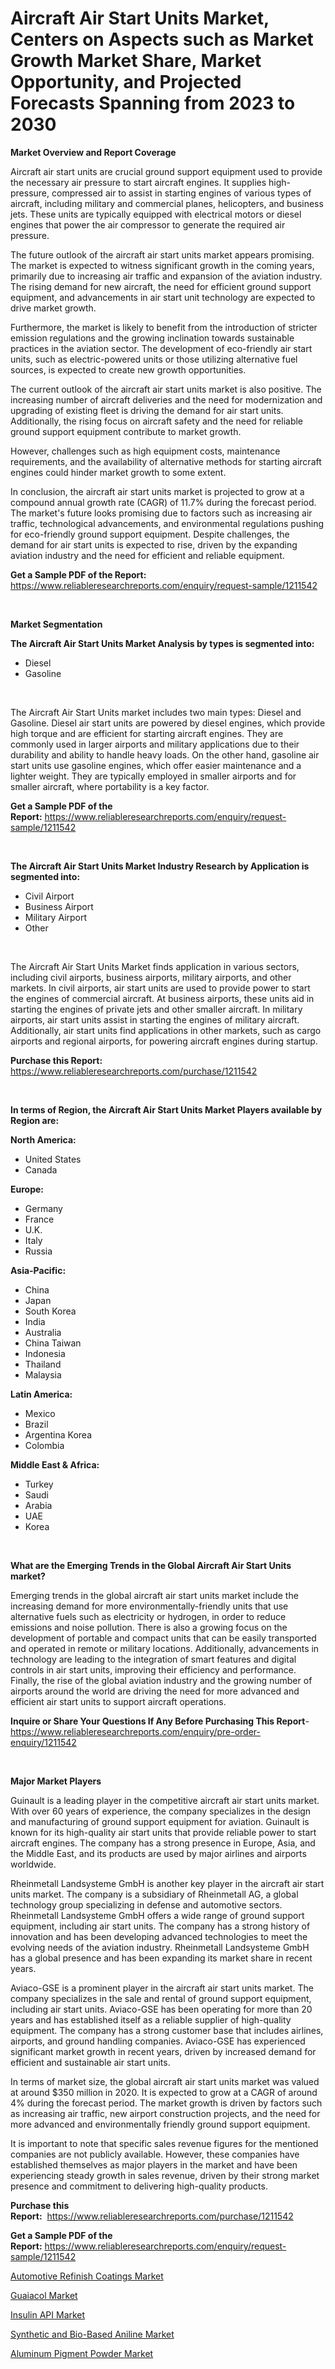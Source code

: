 <p><h1>Aircraft Air Start Units Market, Centers on Aspects such as Market Growth Market Share, Market Opportunity, and Projected Forecasts Spanning from 2023 to 2030</h1></p><p><strong>Market Overview and Report Coverage</strong></p>
<p><p>Aircraft air start units are crucial ground support equipment used to provide the necessary air pressure to start aircraft engines. It supplies high-pressure, compressed air to assist in starting engines of various types of aircraft, including military and commercial planes, helicopters, and business jets. These units are typically equipped with electrical motors or diesel engines that power the air compressor to generate the required air pressure.</p><p>The future outlook of the aircraft air start units market appears promising. The market is expected to witness significant growth in the coming years, primarily due to increasing air traffic and expansion of the aviation industry. The rising demand for new aircraft, the need for efficient ground support equipment, and advancements in air start unit technology are expected to drive market growth.</p><p>Furthermore, the market is likely to benefit from the introduction of stricter emission regulations and the growing inclination towards sustainable practices in the aviation sector. The development of eco-friendly air start units, such as electric-powered units or those utilizing alternative fuel sources, is expected to create new growth opportunities.</p><p>The current outlook of the aircraft air start units market is also positive. The increasing number of aircraft deliveries and the need for modernization and upgrading of existing fleet is driving the demand for air start units. Additionally, the rising focus on aircraft safety and the need for reliable ground support equipment contribute to market growth.</p><p>However, challenges such as high equipment costs, maintenance requirements, and the availability of alternative methods for starting aircraft engines could hinder market growth to some extent.</p><p>In conclusion, the aircraft air start units market is projected to grow at a compound annual growth rate (CAGR) of 11.7% during the forecast period. The market's future looks promising due to factors such as increasing air traffic, technological advancements, and environmental regulations pushing for eco-friendly ground support equipment. Despite challenges, the demand for air start units is expected to rise, driven by the expanding aviation industry and the need for efficient and reliable equipment.</p></p>
<p><strong>Get a Sample PDF of the Report:</strong> <a href="https://www.reliableresearchreports.com/enquiry/request-sample/1211542">https://www.reliableresearchreports.com/enquiry/request-sample/1211542</a></p>
<p>&nbsp;</p>
<p><strong>Market Segmentation</strong></p>
<p><strong>The Aircraft Air Start Units Market Analysis by types is segmented into:</strong></p>
<p><ul><li>Diesel</li><li>Gasoline</li></ul></p>
<p>&nbsp;</p>
<p><p>The Aircraft Air Start Units market includes two main types: Diesel and Gasoline. Diesel air start units are powered by diesel engines, which provide high torque and are efficient for starting aircraft engines. They are commonly used in larger airports and military applications due to their durability and ability to handle heavy loads. On the other hand, gasoline air start units use gasoline engines, which offer easier maintenance and a lighter weight. They are typically employed in smaller airports and for smaller aircraft, where portability is a key factor.</p></p>
<p><strong>Get a Sample PDF of the Report:</strong>&nbsp;<a href="https://www.reliableresearchreports.com/enquiry/request-sample/1211542">https://www.reliableresearchreports.com/enquiry/request-sample/1211542</a></p>
<p>&nbsp;</p>
<p><strong>The Aircraft Air Start Units Market Industry Research by Application is segmented into:</strong></p>
<p><ul><li>Civil Airport</li><li>Business Airport</li><li>Military Airport</li><li>Other</li></ul></p>
<p>&nbsp;</p>
<p><p>The Aircraft Air Start Units Market finds application in various sectors, including civil airports, business airports, military airports, and other markets. In civil airports, air start units are used to provide power to start the engines of commercial aircraft. At business airports, these units aid in starting the engines of private jets and other smaller aircraft. In military airports, air start units assist in starting the engines of military aircraft. Additionally, air start units find applications in other markets, such as cargo airports and regional airports, for powering aircraft engines during startup.</p></p>
<p><strong>Purchase this Report:</strong>&nbsp; <a href="https://www.reliableresearchreports.com/purchase/1211542">https://www.reliableresearchreports.com/purchase/1211542</a></p>
<p>&nbsp;</p>
<p><strong>In terms of Region, the Aircraft Air Start Units Market Players available by Region are:</strong></p>
<p>
    <p> <strong> North America: </strong>
        <ul>
            <li>United States</li>
            <li>Canada</li>
        </ul>
        </p> 
    <p> <strong> Europe: </strong>
        <ul>
            <li>Germany</li>
            <li>France</li>
            <li>U.K.</li>
            <li>Italy</li>
            <li>Russia</li>
        </ul>
        </p> 
    <p> <strong> Asia-Pacific: </strong>
        <ul>
            <li>China</li>
            <li>Japan</li>
            <li>South Korea</li>
            <li>India</li>
            <li>Australia</li>
            <li>China Taiwan</li>
            <li>Indonesia</li>
            <li>Thailand</li>
            <li>Malaysia</li>
        </ul>
        </p> 
    <p> <strong> Latin America: </strong>
        <ul>
            <li>Mexico</li>
            <li>Brazil</li>
            <li>Argentina Korea</li>
            <li>Colombia</li>
        </ul>
        </p> 
    <p> <strong> Middle East & Africa: </strong>
        <ul>
            <li>Turkey</li>
            <li>Saudi</li>
            <li>Arabia</li>
            <li>UAE</li>
            <li>Korea</li>
        </ul>
    </p>
    </p>
<p>&nbsp;</p>
<p><strong>What are the Emerging Trends in the Global Aircraft Air Start Units market?</strong></p>
<p><p>Emerging trends in the global aircraft air start units market include the increasing demand for more environmentally-friendly units that use alternative fuels such as electricity or hydrogen, in order to reduce emissions and noise pollution. There is also a growing focus on the development of portable and compact units that can be easily transported and operated in remote or military locations. Additionally, advancements in technology are leading to the integration of smart features and digital controls in air start units, improving their efficiency and performance. Finally, the rise of the global aviation industry and the growing number of airports around the world are driving the need for more advanced and efficient air start units to support aircraft operations.</p></p>
<p><strong>Inquire or Share Your Questions If Any Before Purchasing This Report</strong>- <a href="https://www.reliableresearchreports.com/enquiry/pre-order-enquiry/1211542">https://www.reliableresearchreports.com/enquiry/pre-order-enquiry/1211542</a></p>
<p>&nbsp;</p>
<p><strong>Major Market Players</strong></p>
<p><p>Guinault is a leading player in the competitive aircraft air start units market. With over 60 years of experience, the company specializes in the design and manufacturing of ground support equipment for aviation. Guinault is known for its high-quality air start units that provide reliable power to start aircraft engines. The company has a strong presence in Europe, Asia, and the Middle East, and its products are used by major airlines and airports worldwide.</p><p>Rheinmetall Landsysteme GmbH is another key player in the aircraft air start units market. The company is a subsidiary of Rheinmetall AG, a global technology group specializing in defense and automotive sectors. Rheinmetall Landsysteme GmbH offers a wide range of ground support equipment, including air start units. The company has a strong history of innovation and has been developing advanced technologies to meet the evolving needs of the aviation industry. Rheinmetall Landsysteme GmbH has a global presence and has been expanding its market share in recent years.</p><p>Aviaco-GSE is a prominent player in the aircraft air start units market. The company specializes in the sale and rental of ground support equipment, including air start units. Aviaco-GSE has been operating for more than 20 years and has established itself as a reliable supplier of high-quality equipment. The company has a strong customer base that includes airlines, airports, and ground handling companies. Aviaco-GSE has experienced significant market growth in recent years, driven by increased demand for efficient and sustainable air start units.</p><p>In terms of market size, the global aircraft air start units market was valued at around $350 million in 2020. It is expected to grow at a CAGR of around 4% during the forecast period. The market growth is driven by factors such as increasing air traffic, new airport construction projects, and the need for more advanced and environmentally friendly ground support equipment.</p><p>It is important to note that specific sales revenue figures for the mentioned companies are not publicly available. However, these companies have established themselves as major players in the market and have been experiencing steady growth in sales revenue, driven by their strong market presence and commitment to delivering high-quality products.</p></p>
<p><strong>Purchase this Report:</strong>&nbsp;&nbsp;<a href="https://www.reliableresearchreports.com/purchase/1211542">https://www.reliableresearchreports.com/purchase/1211542</a></p>
<p></p>
<p><strong>Get a Sample PDF of the Report:</strong>&nbsp;<a href="https://www.reliableresearchreports.com/enquiry/request-sample/1211542">https://www.reliableresearchreports.com/enquiry/request-sample/1211542</a></p>
<p><p><a href="https://www.linkedin.com/pulse/automotive-refinish-coatings-market-insights-players-forecast/">Automotive Refinish Coatings Market</a></p><p><a href="https://medium.com/@reportprime05/guaiacol-market-research-report-its-history-and-forecast-2023-to-2030-bbbde656822c">Guaiacol Market</a></p><p><a href="https://medium.com/@reportprime04/insulin-api-market-report-reveals-the-latest-trends-and-growth-opportunities-of-this-market-3d89109b06b5">Insulin API Market</a></p><p><a href="https://www.linkedin.com/pulse/synthetic-bio-based-aniline-market-size-share-global-analysis/">Synthetic and Bio-Based Aniline Market</a></p><p><a href="https://www.linkedin.com/pulse/aluminum-pigment-powder-market-insights-players-forecast-till/">Aluminum Pigment Powder Market</a></p></p>